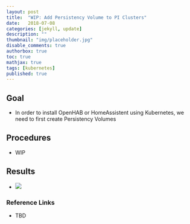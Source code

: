 ```yaml
---
layout: post
title:  "WIP: Add Persistency Volume to PI Clusters"
date:   2018-07-08
categories: [jekyll, update]
description: ""
thumbnail: "img/placeholder.jpg"
disable_comments: true
authorbox: true
toc: true
mathjax: true
tags: [kubernetes]
published: true
---
```


## Goal

- In order to install OpenHAB or HomeAssistent using Kubernetes, we need to first create Persistency Volumes

## Procedures

- WIP

## Results

- ![](/images/kubernetes/cluster2_volumes.png)

### Reference Links

- TBD

